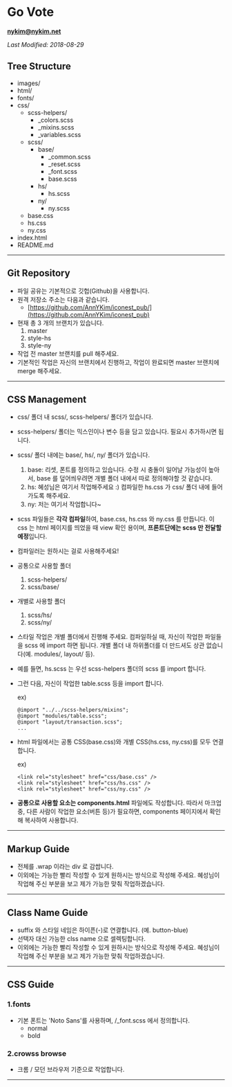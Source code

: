 # Go Vote

**nykim@nykim.net**

_Last Modified: 2018-08-29_

## Tree Structure

- images/
- html/
- fonts/
- css/
  - scss-helpers/
    - \_colors.scss
    - \_mixins.scss
    - \_variables.scss
  - scss/
    - base/
      - \_common.scss
      - \_reset.scss
      - \_font.scss
      - base.scss
    - hs/
      - hs.scss
    - ny/
      - ny.scss
  - base.css
  - hs.css
  - ny.css
- index.html
- README.md

---

## Git Repository

- 파일 공유는 기본적으로 깃헙(Github)을 사용합니다.
- 원격 저장소 주소는 다음과 같습니다.
  - [https://github.com/AnnYKim/iconest_pub/](https://github.com/AnnYKim/iconest_pub)
- 현재 총 3 개의 브랜치가 있습니다.
  1. master
  2. style-hs
  3. style-ny
- 작업 전 master 브랜치를 pull 해주세요.
- 기본적인 작업은 자신의 브랜치에서 진행하고, 작업이 완료되면 master 브랜치에 merge 해주세요.

---

## CSS Management

- css/ 폴더 내 scss/, scss-helpers/ 폴더가 있습니다.
- scss-helpers/ 폴더는 믹스인이나 변수 등을 담고 있습니다. 필요시 추가하시면 됩니다.
- scss/ 폴더 내에는 base/, hs/, ny/ 폴더가 있습니다.

  1. base: 리셋, 폰트를 정의하고 있습니다. 수정 시 충돌이 일어날 가능성이 높아서, base 를 덮어씌우려면 개별 폴더 내에서 따로 정의해야할 것 같습니다.
  2. hs: 혜성님은 여기서 작업해주세요 :) 컴파일한 hs.css 가 css/ 폴더 내에 들어가도록 해주세요.
  3. ny: 저는 여기서 작업합니다~

- scss 파일들은 **각각 컴파일**하여, base.css, hs.css 와 ny.css 를 만듭니다. 이 css 는 html 페이지를 띄었을 때 view 확인 용이며, **프론트단에는 scss 만 전달할 예정**입니다.
- 컴파일러는 원하시는 걸로 사용해주세요!

- 공통으로 사용할 폴더

  1. scss-helpers/
  2. scss/base/

- 개별로 사용할 폴더

  1. scss/hs/
  2. scss/ny/

- 스타일 작업은 개별 폴더에서 진행해 주세요. 컴파일하실 때, 자신이 작업한 파일들을 scss 에 import 하면 됩니다. 개별 폴더 내 하위폴더를 더 만드셔도 상관 없습니다(예. modules/, layout/ 등).

- 예를 들면, hs.scss 는 우선 scss-helpers 폴더의 scss 를 import 합니다.
- 그런 다음, 자신이 작업한 table.scss 등을 import 합니다.

  ex)
  ```
  @import "../../scss-helpers/mixins";
  @import "modules/table.scss";
  @import "layout/transaction.scss";
  ...
  ```

- html 파일에서는 공통 CSS(base.css)와 개별 CSS(hs.css, ny.css)를 모두 연결합니다.

  ex)
  ```
  <link rel="stylesheet" href="css/base.css" /> 
  <link rel="stylesheet" href="css/hs.css" /> 
  <link rel="stylesheet" href="css/ny.css" />
  ```

- **공통으로 사용할 요소는 components.html** 파일에도 작성합니다. 따라서 마크업 중, 다른 사람이 작업한 요소(버튼 등)가 필요하면, components 페이지에서 확인해 복사하여 사용합니다.

---

## Markup Guide

- 전체를 .wrap 이라는 div 로 감쌉니다.
- 이외에는 가능한 빨리 작성할 수 있게 원하시는 방식으로 작성해 주세요. 혜성님이 작업해 주신 부분을 보고 제가 가능한 맞춰 작업하겠습니다.

---

## Class Name Guide

- suffix 와 스타일 네임은 하이픈(-)로 연결합니다. (예. button-blue)
- 선택자 대신 가능한 clss name 으로 셀렉팅합니다.
- 이외에는 가능한 빨리 작성할 수 있게 원하시는 방식으로 작성해 주세요. 혜성님이 작업해 주신 부분을 보고 제가 가능한 맞춰 작업하겠습니다.

---

## CSS Guide

### 1.fonts

- 기본 폰트는 'Noto Sans'를 사용하며, /\_font.scss 에서 정의합니다.
  - normal
  - bold

### 2.crowss browse

- 크롬 / 모던 브라우저 기준으로 작업합니다.

---
